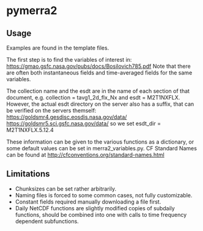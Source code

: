 # pymerra2

## Usage

Examples are found in the template files.

The first step is to find the variables of interest in:
https://gmao.gsfc.nasa.gov/pubs/docs/Bosilovich785.pdf
Note that there are often both instantaneous fields and time-averaged fields
for the same variables.

The collection name and the esdt are in the name of each section of that
document, e.g. collection = tavg1_2d_flx_Nx and esdt = M2T1NXFLX.
However, the actual esdt directory on the server also has a suffix, that
can be verified on the servers themself:
https://goldsmr4.gesdisc.eosdis.nasa.gov/data/
https://goldsmr5.sci.gsfc.nasa.gov/data/
so we set esdt_dir = M2T1NXFLX.5.12.4

These information can be given to the various functions as a dictionary,
or some default values can be set in merra2_variables.py.
CF Standard Names can be found at http://cfconventions.org/standard-names.html

## Limitations

- Chunksizes can be set rather arbitrarily.
- Naming files is forced to some common cases, not fully customizable.
- Constant fields required manually downloading a file first.
- Daily NetCDF functions are slightly modified copies of subdaily functions,
  should be combined into one with calls to time frequency dependent
  subfunctions.
